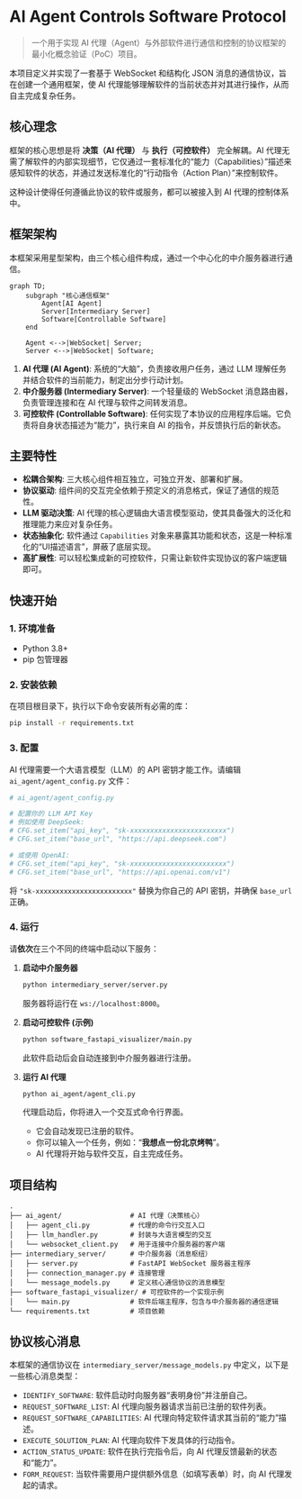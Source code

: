 # AI Agent Controls Software Protocol

> 一个用于实现 AI 代理（Agent）与外部软件进行通信和控制的协议框架的最小化概念验证（PoC）项目。

本项目定义并实现了一套基于 WebSocket 和结构化 JSON 消息的通信协议，旨在创建一个通用框架，使 AI 代理能够理解软件的当前状态并对其进行操作，从而自主完成复杂任务。

## 核心理念

框架的核心思想是将 **决策（AI 代理）** 与 **执行（可控软件）** 完全解耦。AI 代理无需了解软件的内部实现细节，它仅通过一套标准化的“能力（Capabilities）”描述来感知软件的状态，并通过发送标准化的“行动指令（Action Plan）”来控制软件。

这种设计使得任何遵循此协议的软件或服务，都可以被接入到 AI 代理的控制体系中。

## 框架架构

本框架采用星型架构，由三个核心组件构成，通过一个中心化的中介服务器进行通信。

```mermaid
graph TD;
    subgraph "核心通信框架"
        Agent[AI Agent]
        Server[Intermediary Server]
        Software[Controllable Software]
    end

    Agent <-->|WebSocket| Server;
    Server <-->|WebSocket| Software;
```

1.  **AI 代理 (AI Agent)**: 系统的“大脑”，负责接收用户任务，通过 LLM 理解任务并结合软件的当前能力，制定出分步行动计划。
2.  **中介服务器 (Intermediary Server)**: 一个轻量级的 WebSocket 消息路由器，负责管理连接和在 AI 代理与软件之间转发消息。
3.  **可控软件 (Controllable Software)**: 任何实现了本协议的应用程序后端。它负责将自身状态描述为“能力”，执行来自 AI 的指令，并反馈执行后的新状态。

## 主要特性

* **松耦合架构**: 三大核心组件相互独立，可独立开发、部署和扩展。
* **协议驱动**: 组件间的交互完全依赖于预定义的消息格式，保证了通信的规范性。
* **LLM 驱动决策**: AI 代理的核心逻辑由大语言模型驱动，使其具备强大的泛化和推理能力来应对复杂任务。
* **状态抽象化**: 软件通过 `Capabilities` 对象来暴露其功能和状态，这是一种标准化的“UI描述语言”，屏蔽了底层实现。
* **高扩展性**: 可以轻松集成新的可控软件，只需让新软件实现协议的客户端逻辑即可。

## 快速开始

### 1. 环境准备

* Python 3.8+
* pip 包管理器

### 2. 安装依赖

在项目根目录下，执行以下命令安装所有必需的库：
```bash
pip install -r requirements.txt
```

### 3. 配置

AI 代理需要一个大语言模型（LLM）的 API 密钥才能工作。请编辑 `ai_agent/agent_config.py` 文件：

```python
# ai_agent/agent_config.py

# 配置你的 LLM API Key
# 例如使用 DeepSeek:
# CFG.set_item("api_key", "sk-xxxxxxxxxxxxxxxxxxxxxxxx")
# CFG.set_item("base_url", "https://api.deepseek.com")

# 或使用 OpenAI:
# CFG.set_item("api_key", "sk-xxxxxxxxxxxxxxxxxxxxxxxx")
# CFG.set_item("base_url", "https://api.openai.com/v1")
```
将 `"sk-xxxxxxxxxxxxxxxxxxxxxxxx"` 替换为你自己的 API 密钥，并确保 `base_url` 正确。

### 4. 运行

请**依次**在三个不同的终端中启动以下服务：

1.  **启动中介服务器**
    ```bash
    python intermediary_server/server.py
    ```
    服务器将运行在 `ws://localhost:8000`。

2.  **启动可控软件 (示例)**
    ```bash
    python software_fastapi_visualizer/main.py
    ```
    此软件启动后会自动连接到中介服务器进行注册。

3.  **运行 AI 代理**
    ```bash
    python ai_agent/agent_cli.py
    ```
    代理启动后，你将进入一个交互式命令行界面。
    * 它会自动发现已注册的软件。
    * 你可以输入一个任务，例如：“**我想点一份北京烤鸭**”。
    * AI 代理将开始与软件交互，自主完成任务。

## 项目结构

```
.
├── ai_agent/                 # AI 代理（决策核心）
│   ├── agent_cli.py          # 代理的命令行交互入口
│   ├── llm_handler.py        # 封装与大语言模型的交互
│   └── websocket_client.py   # 用于连接中介服务器的客户端
├── intermediary_server/      # 中介服务器（消息枢纽）
│   ├── server.py             # FastAPI WebSocket 服务器主程序
│   ├── connection_manager.py # 连接管理
│   └── message_models.py     # 定义核心通信协议的消息模型
├── software_fastapi_visualizer/ # 可控软件的一个实现示例
│   └── main.py               # 软件后端主程序，包含与中介服务器的通信逻辑
└── requirements.txt          # 项目依赖
```

## 协议核心消息

本框架的通信协议在 `intermediary_server/message_models.py` 中定义，以下是一些核心消息类型：

* `IDENTIFY_SOFTWARE`: 软件启动时向服务器“表明身份”并注册自己。
* `REQUEST_SOFTWARE_LIST`: AI 代理向服务器请求当前已注册的软件列表。
* `REQUEST_SOFTWARE_CAPABILITIES`: AI 代理向特定软件请求其当前的“能力”描述。
* `EXECUTE_SOLUTION_PLAN`: AI 代理向软件下发具体的行动指令。
* `ACTION_STATUS_UPDATE`: 软件在执行完指令后，向 AI 代理反馈最新的状态和“能力”。
* `FORM_REQUEST`: 当软件需要用户提供额外信息（如填写表单）时，向 AI 代理发起的请求。
